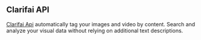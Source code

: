 **Clarifai API**
---------------------------------------------------------------------------------
[Clarifai Api](https://www.clarifai.com/api) automatically tag your images and video by content. Search and analyze your visual data without relying on additional text descriptions.


